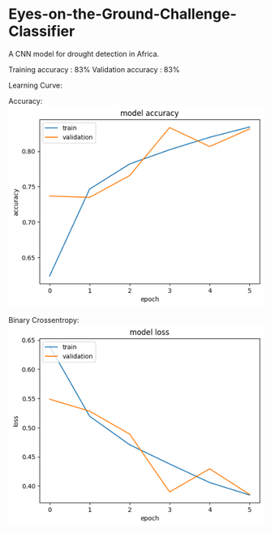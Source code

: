 # Eyes-on-the-Ground-Challenge-Classifier
A CNN model for drought detection in Africa.

Training accuracy : 83%
Validation accuracy : 83%

Learning Curve:

Accuracy:
![alt text](https://github.com/ilovec8763/Eyes-on-the-Ground-Challenge-Classifier/blob/master/model_accuracy.png)


Binary Crossentropy:
![alt text](https://github.com/ilovec8763/Eyes-on-the-Ground-Challenge-Classifier/blob/master/model_loss.png)
